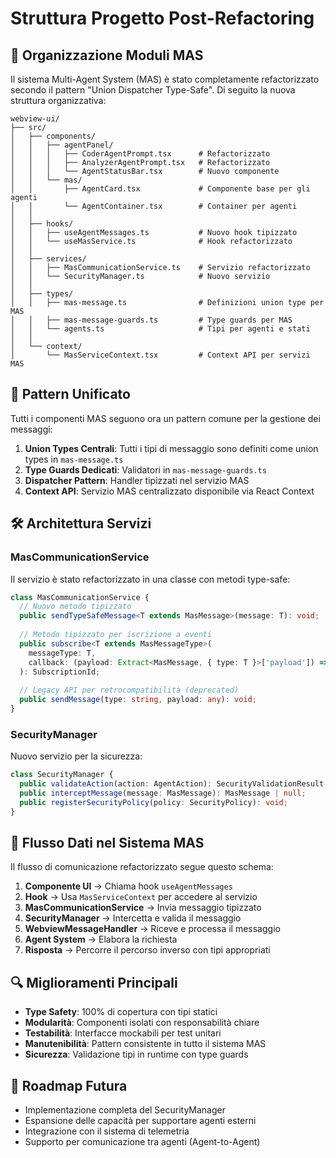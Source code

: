 # Struttura Progetto Post-Refactoring

## 📂 Organizzazione Moduli MAS

Il sistema Multi-Agent System (MAS) è stato completamente refactorizzato secondo il pattern "Union Dispatcher Type-Safe". Di seguito la nuova struttura organizzativa:

```
webview-ui/
├── src/
│   ├── components/
│   │   ├── agentPanel/
│   │   │   ├── CoderAgentPrompt.tsx      # Refactorizzato
│   │   │   ├── AnalyzerAgentPrompt.tsx   # Refactorizzato 
│   │   │   └── AgentStatusBar.tsx        # Nuovo componente
│   │   └── mas/
│   │       ├── AgentCard.tsx             # Componente base per gli agenti
│   │       └── AgentContainer.tsx        # Container per agenti
│   │
│   ├── hooks/
│   │   ├── useAgentMessages.ts           # Nuovo hook tipizzato
│   │   └── useMasService.ts              # Hook refactorizzato
│   │
│   ├── services/
│   │   ├── MasCommunicationService.ts    # Servizio refactorizzato
│   │   └── SecurityManager.ts            # Nuovo servizio
│   │
│   ├── types/
│   │   ├── mas-message.ts                # Definizioni union type per MAS
│   │   ├── mas-message-guards.ts         # Type guards per MAS
│   │   └── agents.ts                     # Tipi per agenti e stati
│   │
│   └── context/
│       └── MasServiceContext.tsx         # Context API per servizi MAS
```

## 🔄 Pattern Unificato

Tutti i componenti MAS seguono ora un pattern comune per la gestione dei messaggi:

1. **Union Types Centrali**: Tutti i tipi di messaggio sono definiti come union types in `mas-message.ts`
2. **Type Guards Dedicati**: Validatori in `mas-message-guards.ts`
3. **Dispatcher Pattern**: Handler tipizzati nel servizio MAS
4. **Context API**: Servizio MAS centralizzato disponibile via React Context

## 🛠️ Architettura Servizi

### MasCommunicationService

Il servizio è stato refactorizzato in una classe con metodi type-safe:

```typescript
class MasCommunicationService {
  // Nuovo metodo tipizzato
  public sendTypeSafeMessage<T extends MasMessage>(message: T): void;
  
  // Metodo tipizzato per iscrizione a eventi
  public subscribe<T extends MasMessageType>(
    messageType: T,
    callback: (payload: Extract<MasMessage, { type: T }>['payload']) => void
  ): SubscriptionId;
  
  // Legacy API per retrocompatibilità (deprecated)
  public sendMessage(type: string, payload: any): void;
}
```

### SecurityManager

Nuovo servizio per la sicurezza:

```typescript
class SecurityManager {
  public validateAction(action: AgentAction): SecurityValidationResult;
  public interceptMessage(message: MasMessage): MasMessage | null;
  public registerSecurityPolicy(policy: SecurityPolicy): void;
}
```

## 🔄 Flusso Dati nel Sistema MAS

Il flusso di comunicazione refactorizzato segue questo schema:

1. **Componente UI** → Chiama hook `useAgentMessages`
2. **Hook** → Usa `MasServiceContext` per accedere al servizio
3. **MasCommunicationService** → Invia messaggio tipizzato
4. **SecurityManager** → Intercetta e valida il messaggio
5. **WebviewMessageHandler** → Riceve e processa il messaggio
6. **Agent System** → Elabora la richiesta
7. **Risposta** → Percorre il percorso inverso con tipi appropriati

## 🔍 Miglioramenti Principali

- **Type Safety**: 100% di copertura con tipi statici
- **Modularità**: Componenti isolati con responsabilità chiare
- **Testabilità**: Interfacce mockabili per test unitari
- **Manutenibilità**: Pattern consistente in tutto il sistema MAS
- **Sicurezza**: Validazione tipi in runtime con type guards

## 🚀 Roadmap Futura

- Implementazione completa del SecurityManager
- Espansione delle capacità per supportare agenti esterni
- Integrazione con il sistema di telemetria
- Supporto per comunicazione tra agenti (Agent-to-Agent) 